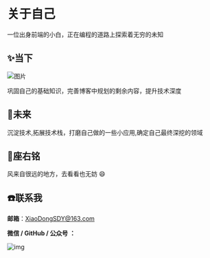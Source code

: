 # 关于自己

一位出身前端的小白，正在编程的道路上探索着无穷的未知

## ✨当下

![图片](https://xiaodongsdy.cn/personalBlog/meituanWaimai.gif)

巩固自己的基础知识，完善博客中规划的剩余内容，提升技术深度

## 🚀未来

<!-- ## [🚀未来]() -->

沉淀技术,拓展技术栈，打磨自己做的一些小应用,确定自己最终深挖的领域

## 📝座右铭

风来自很远的地方，去看看也无妨 😄

## ☎️联系我

**邮箱**：XiaoDongSDY@163.com

**微信 / GitHub / 公众号 ：**

![img](https://xiaodongsdy.cn/personalBlog/userInfo.jpg)